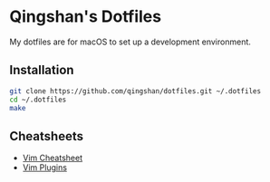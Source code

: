 # Qingshan's Dotfiles

My dotfiles are for macOS to set up a development environment.

## Installation

```bash
git clone https://github.com/qingshan/dotfiles.git ~/.dotfiles
cd ~/.dotfiles
make
```

## Cheatsheets

- [Vim Cheatsheet](doc/vim_cheatsheet.md)
- [Vim Plugins](doc/vim_plugins.md)
